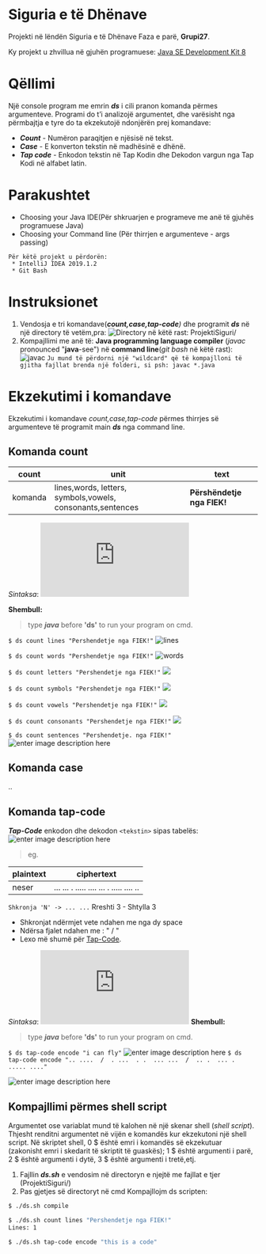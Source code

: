 #  Siguria e të Dhënave
Projekti në lëndën Siguria e të Dhënave
Faza e parë, __Grupi27__.

Ky projekt u zhvillua në gjuhën programuese:
 [Java SE Development Kit 8]((https://www.oracle.com/java/technologies/javase-jdk8-downloads.html) )
# Qëllimi
 Një console program me emrin ***ds*** i cili pranon komanda përmes argumenteve. Programi do t’i analizojë argumentet, dhe varësisht nga përmbajtja e tyre do ta ekzekutojë ndonjërën prej komandave:
 - ***Count***  - Numëron paraqitjen e njësisë <unit> në tekst<text>. 
 - ***Case*** - E konverton tekstin <text> në madhësinë e dhënë<case>.
 - ***Tap code*** - Enkodon tekstin<text> në Tap Kodin dhe Dekodon vargun nga Tap Kodi në alfabet latin.

# Parakushtet
 * Choosing your Java IDE(Për shkruarjen e programeve me anë të gjuhës programuese Java)
 * Choosing your Command line (Për thirrjen e argumenteve - args passing)
```
Për këtë projekt u përdorën:
 * IntelliJ IDEA 2019.1.2 
 * Git Bash
```


# Instruksionet
1. Vendosja e tri komandave(***count,case,tap-code**)* dhe programit ***ds*** në një directory të vetëm,pra:
![Directory në këtë rast: ProjektiSiguri/](https://images2.imagebam.com/e6/2a/ac/1a09b71337326461.PNG)
2. Kompajllimi me anë të:
  **Java programming language compiler**
  (*javac* pronounced "**java**-see")
 në **command line**(*git bash* në këtë rast):
![javac](https://images2.imagebam.com/d2/68/da/e122271337326893.PNG)
```Ju mund të përdorni një "wildcard" që të kompajlloni të gjitha fajllat brenda një folderi, si psh: javac *.java```

# Ekzekutimi i komandave
Ekzekutimi i komandave *count,case,tap-code* përmes thirrjes së argumenteve të programit main ***ds*** nga command line.
## Komanda count

count | unit | text
--- | --- | ---
|komanda |lines,words, letters, symbols,vowels, consonants,sentences|**Përshëndetje nga FIEK!**

*Sintaksa*:
![sintaksa](https://latex.codecogs.com/png.latex?%5Clarge%20%5Cunderbrace%7B%5Ctexttt%7Bds%7D%7D_%7Bmain%7D%5Cunderbrace%7B%5Ctexttt%7Bcount%7D%7D_%7Bargs%5B0%5D%5Chspace%7B0em%7D%7D%20%5Cunderbrace%7B%5Ctexttt%7B%3Cunit%3E%7D%7D_%7Bargs%5B1%5D%5Chspace%7B0em%7D%7D%20%5Cunderbrace%7B%5Ctexttt%7B%3Ctext%3E%7D%7D_%7Bargs%5B2%5D%5Chspace%7B0em%7D%7D)

**Shembull:**

>type ***java*** before **'ds'** to run your program on cmd.

```$ ds count lines "Pershendetje nga FIEK!"```
![lines](https://images2.imagebam.com/47/d0/50/ae6b4b1337331187.PNG)


```$ ds count words "Pershendetje nga FIEK!"```
![words](https://images2.imagebam.com/77/13/00/33824b1337331397.PNG)

```$ ds count letters "Pershendetje nga FIEK!"```
![](https://images2.imagebam.com/9a/f1/af/9f9ab01337332291.PNG)

```$ ds count symbols "Pershendetje nga FIEK!"```
![](https://images2.imagebam.com/7d/93/e4/4773821337332618.png)

```$ ds count vowels "Pershendetje nga FIEK!"```
![](https://images2.imagebam.com/ce/3f/b8/41d0821337332764.png)

```$ ds count consonants "Pershendetje nga FIEK!"```
![](https://images2.imagebam.com/9c/03/9a/bc3a2a1337333122.PNG)

```$ ds count sentences "Pershendetje. nga FIEK!"```
![enter image description here](https://images2.imagebam.com/ae/57/40/f7ccf41337333290.PNG)

## Komanda case
..
## Komanda tap-code

***Tap-Code*** enkodon dhe dekodon `<tekstin>` sipas tabelës: 
![enter image description here](https://images2.imagebam.com/ce/82/3c/5563ab1337335448.png)

> eg.

|plaintext| ciphertext |
|--|--|
| neser |  ... ...  . .....  .... ...  . ..... .... ..|
```Shkronja 'N' -> ... ...``` Rreshti 3 - Shtylla 3

 - Shkronjat ndërmjet vete ndahen me nga dy space
 - Ndërsa fjalet ndahen me : "  /  "
 - Lexo më shumë për [Tap-Code](https://www.braingle.com/brainteasers/codes/tapcode.php).

*Sintaksa*:
![enter image description here](https://latex.codecogs.com/png.latex?%5Clarge%20%5Cunderbrace%7B%5Ctexttt%7Bds%7D%7D_%7Bmain%7D%5Cunderbrace%7B%5Ctexttt%7Btap-code%7D%7D_%7Bargs%5B0%5D%5Chspace%7B0em%7D%7D%20%5Cunderbrace%7B%5Ctexttt%7B%3Cfunksioni%3E%7D%7D_%7Bargs%5B1%5D%5Chspace%7B0em%7D%7D%20%5Cunderbrace%7B%5Ctexttt%7B%3Ctext%3E%7D%7D_%7Bargs%5B2%5D%5Chspace%7B0em%7D%7D)
**Shembull:**

>type ***java*** before **'ds'** to run your program on cmd.

```$ ds tap-code encode "i can fly"```
![enter image description here](https://images2.imagebam.com/8f/b9/06/029e391337336916.PNG)
```$ ds tap-code encode ".. ....  /  . ...  . .  ... ...  /  .. .  ... .  ..... ...."```

![enter image description here](https://images2.imagebam.com/7b/03/60/d12f111337336918.PNG)



























## Kompajllimi përmes shell script
Argumentet ose variablat mund të kalohen në një skenar shell (*shell script*). Thjesht renditni argumentet në vijën e komandës kur ekzekutoni një shell script. Në skriptet shell, 0 $ është emri i komandës së ekzekutuar (zakonisht emri i skedarit të skriptit të guaskës); 1 $ është argumenti i parë, 2 $ është argumenti i dytë, 3 $ është argumenti i tretë,etj.

 1. Fajllin ***ds.sh***  e vendosim në directoryn e njejtë me fajllat e tjer (ProjektiSiguri/) 
 2. Pas gjetjes së directoryt në cmd
 Kompajllojm ds scripten:
```bash
$ ./ds.sh compile

$ ./ds.sh count lines "Pershendetje nga FIEK!"
Lines: 1

$ ./ds.sh tap-code encode "this is a code"


```

 

<!--stackedit_data:
eyJoaXN0b3J5IjpbLTEwMDI4MTgyMDRdfQ==
-->